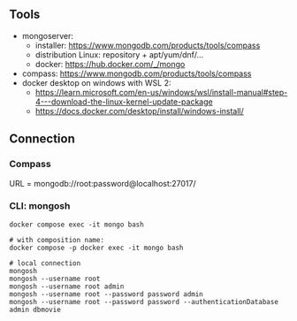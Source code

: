 ## Tools
- mongoserver: 
    - installer: https://www.mongodb.com/products/tools/compass
    - distribution Linux: repository + apt/yum/dnf/...
    - docker: https://hub.docker.com/_/mongo
- compass: https://www.mongodb.com/products/tools/compass
- docker desktop on windows with WSL 2:
    - https://learn.microsoft.com/en-us/windows/wsl/install-manual#step-4---download-the-linux-kernel-update-package
    - https://docs.docker.com/desktop/install/windows-install/
    
## Connection
### Compass
URL = mongodb://root:password@localhost:27017/

### CLI: mongosh
```
docker compose exec -it mongo bash

# with composition name:
docker compose -p docker exec -it mongo bash

# local connection
mongosh
mongosh --username root
mongosh --username root admin
mongosh --username root --password password admin
mongosh --username root --password password --authenticationDatabase admin dbmovie
```